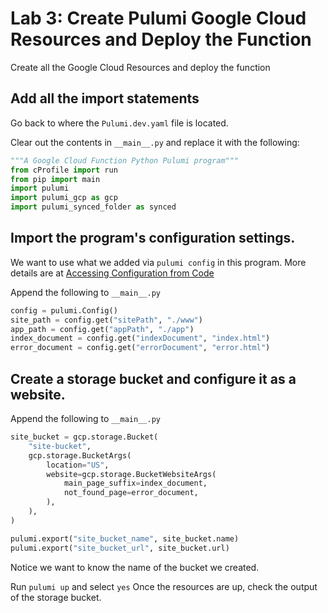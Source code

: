# Lab 3: Create Pulumi Google Cloud Resources and Deploy the Function
Create all the Google Cloud Resources and deploy the function

## Add all the import statements
Go back to where the `Pulumi.dev.yaml` file is located.

Clear out the contents in `__main__.py` and replace it with the following:

```python
"""A Google Cloud Function Python Pulumi program"""
from cProfile import run
from pip import main
import pulumi
import pulumi_gcp as gcp
import pulumi_synced_folder as synced
```  

## Import the program's configuration settings.
We want to use what we added via `pulumi config` in this program.
More details are at [Accessing Configuration from Code](https://www.pulumi.com/docs/intro/concepts/config/#code)

Append the following to `__main__.py`
```python
config = pulumi.Config()
site_path = config.get("sitePath", "./www")
app_path = config.get("appPath", "./app")
index_document = config.get("indexDocument", "index.html")
error_document = config.get("errorDocument", "error.html")
```

## Create a storage bucket and configure it as a website.
Append the following to `__main__.py`
```python
site_bucket = gcp.storage.Bucket(
    "site-bucket",
    gcp.storage.BucketArgs(
        location="US",
        website=gcp.storage.BucketWebsiteArgs(
            main_page_suffix=index_document,
            not_found_page=error_document,
        ),
    ),
)

pulumi.export("site_bucket_name", site_bucket.name)
pulumi.export("site_bucket_url", site_bucket.url)
```

Notice we want to know the name of the bucket we created.

Run `pulumi up` and select `yes`
Once the resources are up, check the output of the storage bucket.
